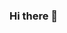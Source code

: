 ### Hi there 👋

<!--
**kalaiKali/kalaiKali** is a ✨ _special_ ✨ repository because its `README.md` (this file) appears on your GitHub profile.

Here are some ideas to get you started:

- 🔭 I’m currently working on ...
- 🌱 I’m currently learning ...
- 👯 I’m looking to collaborate on ...
- 🤔 I’m looking for help with ...
- 💬 Ask me about ...
- 📫 How to reach me: ...
- 😄 Pronouns: ...
- ⚡ Fun fact: ...

Programming Language: [![Python](https://img.shields.io/badge/Python-3.7+-blue?logo=python&logoColor=white)](https://www.python.org/)
[![MS SQL](https://img.shields.io/badge/MS%20SQL-2016+-red?logo=microsoft-sql-server&logoColor=white)](https://www.microsoft.com/en-us/sql-server)
[![MATLAB](https://img.shields.io/badge/MATLAB-R2020a-yellow?logo=mathworks&logoColor=white)](https://www.mathworks.com/products/matlab.html)

[![Tableau](https://img.shields.io/badge/Tableau-2021.2-green?logo=tableau&logoColor=white)](https://www.tableau.com/)
[![Microsoft Excel](https://img.shields.io/badge/Microsoft%20Excel-2019-blue?logo=microsoft-excel&logoColor=white)](https://www.microsoft.com/en-us/microsoft-365/excel)
[![GitHub](https://img.shields.io/badge/GitHub-Repository-lightgrey?logo=github&logoColor=white)](https://github.com/)
[![Jupyter](https://img.shields.io/badge/Jupyter-Notebook-orange?logo=jupyter&logoColor=white)](https://jupyter.org/)
[![Informatica Power Center](https://img.shields.io/badge/Informatica%20Power%20Center-10.4.1-purple?logo=informatica&logoColor=white)](https://www.informatica.com/products/data-integration/powercenter.html)
[![Toad](https://img.shields.io/badge/Toad-13.3-brightgreen?logo=toad&logoColor=white)](https://www.quest.com/toad/)
[![Hadoop](https://img.shields.io/badge/Hadoop-3.3.1-yellow?logo=apache-hadoop&logoColor=white)](https://hadoop.apache.org/)
[![Spark](https://img.shields.io/badge/Spark-3.1.1-orange?logo=apache-spark&logoColor=white)](https://spark.apache.org/)
[![Databricks](https://img.shields.io/badge/Databricks-Latest-blue?logo=databricks&logoColor=white)](https://databricks.com/)
[![LeanIX](https://img.shields.io/badge/LeanIX-Latest-lightgrey?logo=leanix&logoColor=white)](https://www.leanix.net/)
[![Lucidchart](https://img.shields.io/badge/Lucidchart-Online-blueviolet?logo=lucidchart&logoColor=white)](https://www.lucidchart.com/)
[![Power BI](https://img.shields.io/badge/Power%20BI-Latest-orange?logo=power-bi&logoColor=white)](https://powerbi.microsoft.com/)
[![Looker](https://img.shields.io/badge/Looker-7.23-ff69b4?logo=looker&logoColor=white)](https://looker.com/)

[![Pandas](https://img.shields.io/badge/Pandas-1.3.3-blue?logo=pandas&logoColor=white)](https://pandas.pydata.org/)
[![NumPy](https://img.shields.io/badge/NumPy-1.21.2-blue?logo=numpy&logoColor=white)](https://numpy.org/)
[![Scikit-learn](https://img.shields.io/badge/Scikit%20learn-0.24.2-blue?logo=scikit-learn&logoColor=white)](https://scikit-learn.org/)
[![Matplotlib](https://img.shields.io/badge/Matplotlib-3.4.2-blue?logo=matplotlib&logoColor=white)](https://matplotlib.org/)
[![Seaborn](https://img.shields.io/badge/Seaborn-0.11.2-blue?logo=seaborn&logoColor=white)](https://seaborn.pydata.org/)
[![Tensorflow](https://img.shields.io/badge/Tensorflow-2.6.0-orange?logo=tensorflow&logoColor=white)](https://www.tensorflow.org/)
[![NLTK](https://img.shields.io/badge/NLTK-3.6.3-green?logo=nltk&logoColor=white)](https://www.nltk.org/)
[![Transformers](https://img.shields.io/badge/Transformers-4.11.2-blue?logo=hugging%20face&logoColor=white)](https://huggingface.co/transformers/)

-->
